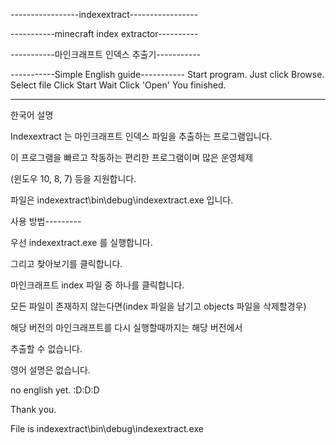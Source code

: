 -----------------indexextract-----------------

-----------minecraft index extractor----------

-----------마인크래프트 인덱스 추출기-----------



-----------Simple English guide-----------
Start program.
Just click Browse.
Select file
Click Start
Wait
Click 'Open'
You finished.

--------------------------------------------



한국어 설명

Indexextract 는 마인크래프트 인덱스 파일을 추출하는 프로그램입니다.

이 프로그램을 빠르고 작동하는 편리한 프로그램이며 많은 운영체제

(윈도우 10, 8, 7) 등을 지원합니다.



파일은 indexextract\bin\debug\indexextract.exe 입니다.



사용 방법---------

우선 indexextract.exe 를 실행합니다.

그리고 찾아보기를 클릭합니다.

마인크래프트 index 파일 중 하나를 클릭합니다.

모든 파일이 존재하지 않는다면(index 파일을 남기고 objects 파일을 삭제할경우)

해당 버전의 마인크래프트를 다시 실행할때까지는 해당 버전에서

추출할 수 없습니다.


영어 설명은 없습니다.


no english yet. :D:D:D


Thank you.


File is indexextract\bin\debug\indexextract.exe
